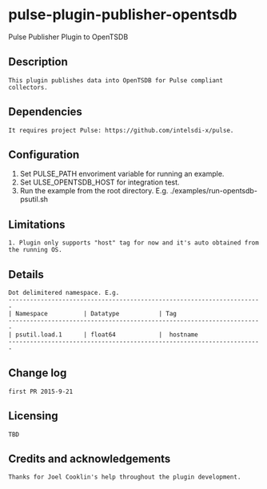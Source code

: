 <!--
http://www.apache.org/licenses/LICENSE-2.0.txt


Copyright 2015 Intel Corporation

Licensed under the Apache License, Version 2.0 (the "License");
you may not use this file except in compliance with the License.
You may obtain a copy of the License at

    http://www.apache.org/licenses/LICENSE-2.0

Unless required by applicable law or agreed to in writing, software
distributed under the License is distributed on an "AS IS" BASIS,
WITHOUT WARRANTIES OR CONDITIONS OF ANY KIND, either express or implied.
See the License for the specific language governing permissions and
limitations under the License.
-->

# pulse-plugin-publisher-opentsdb
Pulse Publisher Plugin to OpenTSDB

## Description
	This plugin publishes data into OpenTSDB for Pulse compliant collectors.

## Dependencies
	It requires project Pulse: https://github.com/intelsdi-x/pulse.

## Configuration
1. Set PULSE_PATH envoriment variable for running an example.
2. Set ULSE_OPENTSDB_HOST for integration test.
3. Run the example from the root directory. E.g. ./examples/run-opentsdb-psutil.sh <instance-name>

## Limitations
	1. Plugin only supports "host" tag for now and it's auto obtained from the running OS.

## Details
    Dot delimitered namespace. E.g.
	-----------------------------------------------------------------------
	| Namespace          | Datatype           | Tag
	-----------------------------------------------------------------------
	| psutil.load.1      | float64            |  hostname
	-----------------------------------------------------------------------

## Change log
	first PR 2015-9-21

## Licensing
	TBD

## Credits and acknowledgements

	Thanks for Joel Cooklin's help throughout the plugin development.






